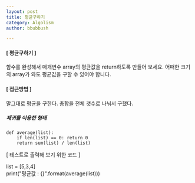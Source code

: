 ```yaml
---
layout: post
title: 평균구하기
category: Algolism
author: bbubbush

---
```



#### [ 평균구하기 ]
함수를 완성해서 매개변수 array의 평균값을 return하도록 만들어 보세요.
어떠한 크기의 array가 와도 평균값을 구할 수 있어야 합니다.

#### [ 접근방법 ]
말그대로 평균을 구한다. 총합을 전체 갯수로 나눠서 구했다.

##### 재귀를 이용한 형태
```
def average(list):
    if len(list) == 0: return 0
    return sum(list) / len(list)
```  
  
  

[ 테스트로 출력해 보기 위한 코드 ]  

list = [5,3,4]  
print("평균값 : {}".format(average(list)))
